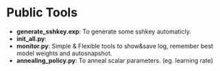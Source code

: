 # Public Tools

- **generate_sshkey.exp**: To generate some sshkey automaticly.
- **init_all.py**: 
- **monitor.py**: Simple & Flexible tools to show&save log, remember best model weights and autosnapshot.
- **annealing_policy.py**: To anneal scalar parameters. (eg. learning rate)